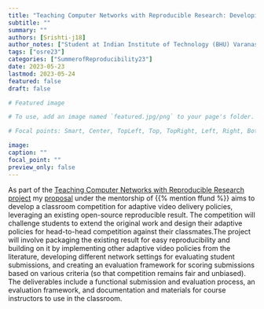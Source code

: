 ```yaml
---
title: "Teaching Computer Networks with Reproducible Research: Developing a 'classroom competition' for adaptive video delivery"
subtitle: ""
summary: ""
authors: [Srishti-j18]
author_notes: ["Student at Indian Institute of Technology (BHU) Varanasi "]
tags: ["osre23"]
categories: ["SummerofReproducibility23"]
date: 2023-05-23
lastmod: 2023-05-24
featured: false
draft: false

# Featured image

# To use, add an image named `featured.jpg/png` to your page's folder.

# Focal points: Smart, Center, TopLeft, Top, TopRight, Left, Right, BottomLeft, Bottom, BottomRight.

image:
caption: ""
focal_point: ""
preview_only: false
---
```


As part of the [Teaching Computer Networks with Reproducible Research project](/project/osre23/nyu/edunet) my [proposal](https://drive.google.com/file/d/1EI0Zhh6YFwufEZ-53VWwhTOyJUuw7-Rf/view?usp=sharing) under the mentorship of {{% mention ffund %}} aims to develop a classroom competition for adaptive video delivery policies, leveraging an existing open-source reproducible result. The competition will challenge students to extend the original work and design their adaptive policies for head-to-head competition against their classmates.The project will involve packaging the existing result for easy reproducibility and building on it by implementing other adaptive video policies from the literature, developing different network settings for evaluating student submissions, and creating an evaluation framework for scoring submissions based on various criteria (so that competition remains fair and unbiased). The deliverables include a functional submission and evaluation process, an evaluation framework, and documentation and materials for course instructors to use in the classroom.
